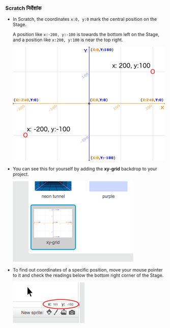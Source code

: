 ### Scratch निर्देशांक

+ In Scratch, the coordinates `x:0, y:0` mark the central position on the Stage.
    
    A position like `x:-200, y:-100` is towards the bottom left on the Stage, and a position like `x:200, y:100` is near the top right.
    
    ![Stage coordinates](images/coordinates-stage.png)

+ You can see this for yourself by adding the **xy-grid** backdrop to your project.
    
    ![Stage coordinates](images/coordinates-backdrop.png)

+ To find out coordinates of a specific position, move your mouse pointer to it and check the readings below the bottom right corner of the Stage.
    
    ![Coordinate readings](images/coordinates-xy-example.png)